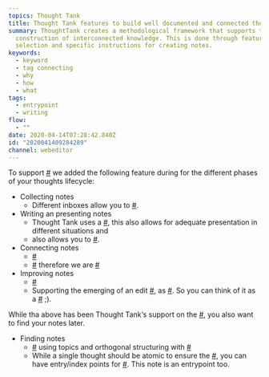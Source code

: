 ```yaml
---
topics: Thought Tank
title: Thought Tank features to build well documented and connected thought
summary: ThoughtTank creates a methodological framework that supports the
  construction of interconnected knowledge. This is done through feature
  selection and specific instructions for creating notes.
keywords:
  - keyword
  - tag connecting
  - why
  - how
  - what
tags:
  - entrypoint
  - writing
flow:
  - ""
date: 2020-04-14T07:28:42.840Z
id: "2020041409284289"
channel: webeditor
---
```

To support [#](/notes/2020041509534662 "Applications in which the Zettelkasten is superior to other approaches") we added the following feature during for the different phases of your thoughts lifecycle:

- Collecting notes
  - Different inboxes allow you to [#](/notes/2020041312405802 "Capture your thoughts whereever you are").
- Writing an presenting notes
  - Thought Tank uses a [#](/notes/2020041509262035 "Predefined structure for capturing a thought "), this also allows for adequate presentation in different situations and
  - also allows you to [#](/notes/2020041319033216 "Quickly get to the core of a thought").
- Connecting notes
  - [#](/notes/2020032817270190 "As connections between notes create most value, connecting should be as convenient as possible")
  - [#](/notes/2020041312255463 "Transformation of implicit into explicit relationships between notes generate knowledge") therefore we are [#](/notes/2020033010475958 "Supporting the identification of related thoughts")
- Improving notes
  - [#](/notes/2020041312361032 "More efficiency and productivity through process support")
  - Supporting the emerging of an edit [#](/notes/2020041312340192 "Flow (Definition)"), as [#](/notes/2020033010573035 "Continuous curration of notes increases the quality of the Zettelkasten"). So you can think of it as a [#](/notes/2020041410531784 "Process support in place of self-discipline") ;).

While tha above has been Thought Tank‘s support on the [#](/notes/2020041409034716 "Route of information from the text read into the zettelkasten"), you also want to find your notes later.

- Finding notes
  - [#](/notes/2020033010363597 "Separation of independent logical units") using topics and orthogonal structuring with [#](/notes/2020033010525847 "Tag")
  - While a single thought should be atomic to ensure the [#](/notes/2020041312062417 "Unambiguousness of links"), you can have entry/index points for [#](/notes/2020041408555708 "Documentation of larger, coherent thoughts: the entrypoints"). This note is an entrypoint too.
